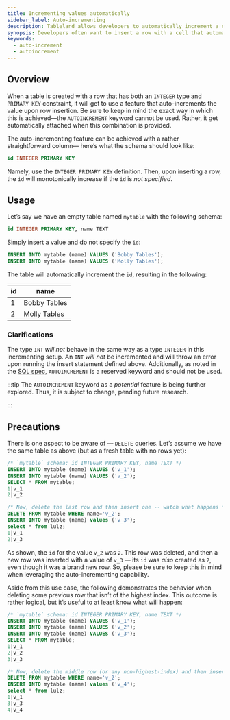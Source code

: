 ```yaml
---
title: Incrementing values automatically
sidebar_label: Auto-incrementing
description: Tableland allows developers to automatically increment a cell, with some restrictions.
synopsis: Developers often want to insert a row with a cell that automatically increases by a value of 1. There are some intricacies to be aware of, but this is fully possible with Tableland SQL and makes it easy to insert a row with an automatically generated identifier.
keywords:
  - auto-increment
  - autoincrement
---
```


## Overview

When a table is created with a row that has both an `INTEGER` type and `PRIMARY KEY` constraint, it will get to use a feature that auto-increments the value upon row insertion. Be sure to keep in mind the exact way in which this is achieved—the `AUTOINCREMENT` keyword cannot be used. Rather, it get automatically attached when this combination is provided.

The auto-incrementing feature can be achieved with a rather straightforward column— here’s what the schema should look like:

```sql
id INTEGER PRIMARY KEY
```

Namely, use the `INTEGER PRIMARY KEY` definition. Then, upon inserting a row, the `id` will monotonically increase if the `id` is _not specified_.

## Usage

Let’s say we have an empty table named `mytable` with the following schema:

```sql
id INTEGER PRIMARY KEY, name TEXT
```

Simply insert a value and do not specify the `id`:

```sql
INSERT INTO mytable (name) VALUES ('Bobby Tables');
INSERT INTO mytable (name) VALUES ('Molly Tables');
```

The table will automatically increment the `id`, resulting in the following:

| id  | name         |
| --- | ------------ |
| 1   | Bobby Tables |
| 2   | Molly Tables |

### Clarifications

The type `INT` _will not_ behave in the same way as a type `INTEGER` in this incrementing setup. An `INT` _will not_ be incremented and will throw an error upon running the insert statement defined above. Additionally, as noted in the [SQL spec](/concepts/sql/sql-spec), `AUTOINCREMENT` is a reserved keyword and should not be used.

:::tip
The `AUTOINCREMENT` keyword as a _potential_ feature is being further explored. Thus, it is subject to change, pending future research.

:::

## Precautions

There is one aspect to be aware of — `DELETE` queries. Let’s assume we have the same table as above (but as a fresh table with no rows yet):

```sql
/* `mytable` schema: id INTEGER PRIMARY KEY, name TEXT */
INSERT INTO mytable (name) VALUES ('v_1');
INSERT INTO mytable (name) VALUES ('v_2');
SELECT * FROM mytable;
1|v_1
2|v_2

/* Now, delete the last row and then insert one -- watch what happens */
DELETE FROM mytable WHERE name='v_2';
INSERT INTO mytable (name) values ('v_3');
select * from lulz;
1|v_1
2|v_3
```

As shown, the `id` for the value `v_2` was `2`. This row was deleted, and then a new row was inserted with a value of `v_3` — its `id` was _also_ created as `2`, even though it was a brand new row. So, please be sure to keep this in mind when leveraging the auto-incrementing capability.

Aside from this use case, the following demonstrates the behavior when deleting some previous row that isn’t of the highest index. This outcome is rather logical, but it’s useful to at least know what will happen:

```sql
/* `mytable` schema: id INTEGER PRIMARY KEY, name TEXT */
INSERT INTO mytable (name) VALUES ('v_1');
INSERT INTO mytable (name) VALUES ('v_2');
INSERT INTO mytable (name) VALUES ('v_3');
SELECT * FROM mytable;
1|v_1
2|v_2
3|v_3

/* Now, delete the middle row (or any non-highest-index) and then insert one */
DELETE FROM mytable WHERE name='v_2';
INSERT INTO mytable (name) values ('v_4');
select * from lulz;
1|v_1
3|v_3
4|v_4
```
